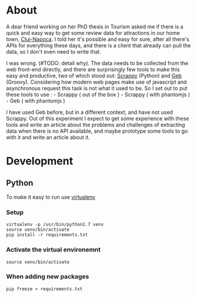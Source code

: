 # About 

A dear friend working on her PhD thesis in Tourism asked me if there is a quick and easy way to get
some review data for attractions in our home town, [Cluj-Napoca](https://en.wikipedia.org/wiki/Cluj-Napoca).
I told her it's possible and easy for sure, after all there's APIs for everything these days, and
there is a client that already can pull the data, so I don't even need to write that. 

I was wrong. (#TODO: detail why). The data needs to be collected from the web front-end directly,
and there are surprisingly few tools to make this easy and productive, two of which stood out: 
[Scrappy](http://scrapy.org/) (Python) and  [Geb](http://www.gebish.org/) (Groovy). Considering how
modern web pages make use of javascript and asynchronous request this task is not what it used to
be. So I set out to put these tools to use :
    - Scrappy ( out of the box )
    - Scrappy ( with phantomjs )
    - Geb ( with phantomjs )

I have used Geb before, but in a different context, and have not used Scrappy. 
Out of this experiment I expect to get some experience with these tools and write an article about
the problems and challenges of extracting data when there is no API available, and maybe prototype
some tools to go with it and write an article about it. 

# Development 

## Python 

To make it easy to run use [virtualenv](http://docs.python-guide.org/en/latest/dev/virtualenvs/)

### Setup
     
    virtualenv -p /usr/bin/python2.7 venv
    source venv/bin/activate
    pip install -r requirements.txt

### Activate the virtual environemnt 
 
    source venv/bin/activate

### When adding new packages 
 
    pip freeze > requirements.txt
